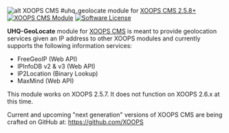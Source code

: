 ![alt XOOPS CMS](https://xoops.org/images/logoXoops4GithubRepository.png)
#uhq_geolocate module for  [XOOPS CMS 2.5.8+](https://xoops.org)
[![XOOPS CMS Module](https://img.shields.io/badge/XOOPS%20CMS-Module-blue.svg)](https://xoops.org)
[![Software License](https://img.shields.io/badge/license-GPL-brightgreen.svg?style=flat)](http://www.gnu.org/licenses/gpl-2.0.html)

**UHQ-GeoLocate** module for [XOOPS CMS](https://xoops.org) is meant to provide geolocation services given an IP address to other XOOPS modules and currently supports the following information services:

* FreeGeoIP (Web API)
* IPInfoDB v2 & v3 (Web API)
* IP2Location (Binary Lookup)
* MaxMind (Web API)

This module works on XOOPS 2.5.7. It does not function on XOOPS 2.6.x at this time.

Current and upcoming "next generation" versions of XOOPS CMS are being crafted on GitHub at: https://github.com/XOOPS

